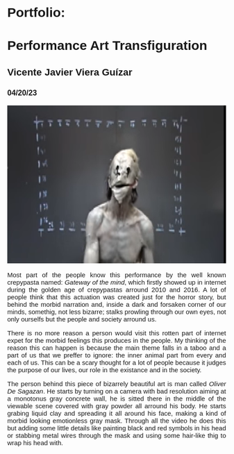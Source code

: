 <style>

@import url('https://fonts.googleapis.com/css2?family=Montserrat&display=swap');
</style>
<div style="text-align: justify; font-size: 15px; font-family: 'Montserrat', sans-serif;">

# Portfolio:
# Performance Art Transfiguration
## Vicente Javier Viera Guízar
### 04/20/23

![Real Image](assets/GWOTM.png "Real Video Image")

Most part of the people know this performance by the well known crepypasta named: *Gateway of the mind*, which firstly showed up in internet during the golden age of crepypastas arround 2010 and 2016. A lot of people think that this actuation was created just for the horror story, but behind the morbid narration and, inside a dark and forsaken corner of our minds, somethig, not less bizarre; stalks prowling through our own eyes, not only ourselfs but the people and society arround us.

There is no more reason a person would visit this rotten part of internet expet for the morbid feelings this produces in the people. My thinking of the reason this can happen is because the main theme falls in a taboo and a part of us that we preffer to ignore: the inner animal part from every and each of us. This can be a scary thought for a lot of people because it judges the purpose of our lives, our role in the existance and in the society.

The person behind this piece of bizarrely beautiful art is man called *Oliver De Sagazan*. He starts by turning on a camera with bad resolution aiming at a monotonus gray concrete wall, he is sitted there in the middle of the viewable scene covered with gray powder all arround his body. He starts grabing liquid clay and spreading it all around his face, making a kind of morbid looking emotionless gray mask. Through all the video he does this but adding some little details like painting black and red symbols in his head or stabbing metal wires through the mask and using some hair-like thig to wrap his head with.
</div>